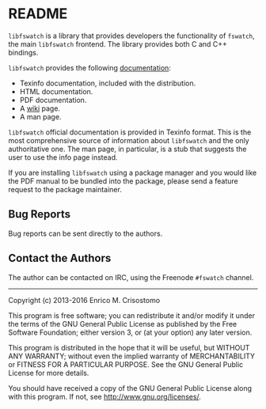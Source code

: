 README
======

`libfswatch` is a library that provides developers the functionality of
`fswatch`, the main `libfswatch` frontend.  The library provides both C and C++
bindings.

`libfswatch` provides the following [documentation]:

  * Texinfo documentation, included with the distribution.
  * HTML documentation.
  * PDF documentation.
  * A [wiki] page.
  * A man page.

`libfswatch` official documentation is provided in Texinfo format.  This is the
most comprehensive source of information about `libfswatch` and the only
authoritative one.  The man page, in particular, is a stub that suggests the
user to use the info page instead.

If you are installing `libfswatch` using a package manager and you would like
the PDF manual to be bundled into the package, please send a feature request to
the package maintainer.

[documentation]: http://emcrisostomo.github.io/fswatch/doc
[wiki]: https://github.com/emcrisostomo/fswatch/wiki

Bug Reports
-----------

Bug reports can be sent directly to the authors.

Contact the Authors
-------------------

The author can be contacted on IRC, using the Freenode `#fswatch` channel.

-----

Copyright (c) 2013-2016 Enrico M. Crisostomo

This program is free software; you can redistribute it and/or modify it under
the terms of the GNU General Public License as published by the Free Software
Foundation; either version 3, or (at your option) any later version.

This program is distributed in the hope that it will be useful, but WITHOUT ANY
WARRANTY; without even the implied warranty of MERCHANTABILITY or FITNESS FOR A
PARTICULAR PURPOSE.  See the GNU General Public License for more details.

You should have received a copy of the GNU General Public License along with
this program.  If not, see <http://www.gnu.org/licenses/>.
